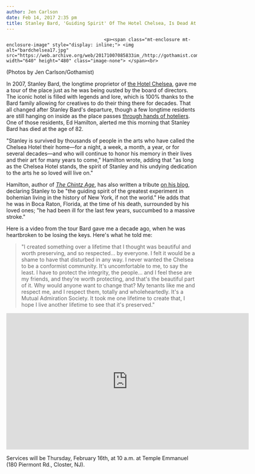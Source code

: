 ```yaml
---
author: Jen Carlson
date: Feb 14, 2017 2:35 pm
title: Stanley Bard, 'Guiding Spirit' Of The Hotel Chelsea, Is Dead At 82
---
```


	
										<p><span class="mt-enclosure mt-enclosure-image" style="display: inline;"> <img alt="bardchelsea17.jpg" src="https://web.archive.org/web/20171007085833im_/http://gothamist.com/attachments/arts_jen/bardchelsea17.jpg" width="640" height="480" class="image-none"> </span><br>
<span class="photo_caption">(Photos by Jen Carlson/Gothamist)</span></p>

<p>In 2007, Stanley Bard, the longtime proprietor of <a href="https://web.archive.org/web/20171007085833/http://gothamist.com/tags/hotelchelsea">the Hotel Chelsea</a>, gave me a tour of the place just as he was being ousted by the board of directors. The iconic hotel is filled with legends and lore, which is 100% thanks to the Bard family allowing for creatives to do their thing there for decades. That all changed after Stanley Bard&apos;s departure, though a few longtime residents are still hanging on inside as the place passes <a href="https://web.archive.org/web/20171007085833/http://ny.curbed.com/2016/11/1/13481084/hotel-chelsea-bd-hotels-sold">through hands of hoteliers</a>. One of those residents, Ed Hamilton, alerted me this morning that Stanley Bard has died at the age of 82. </p>

<p>&quot;Stanley is survived by thousands of people in the arts who have called the Chelsea Hotel their home&#x2014;for a night, a week, a month, a year, or for several decades&#x2014;and who will continue to honor his memory in their lives and their art for many years to come,&quot; Hamilton wrote, adding that &quot;as long as the Chelsea Hotel stands, the spirit of Stanley and his undying dedication to the arts he so loved will live on.&quot; </p>

<p>Hamilton, author of <em><a href="https://web.archive.org/web/20171007085833/https://www.amazon.com/Chintz-Age-Tales-Love-Loss/dp/0986111198">The Chintz Age</a></em>, has also written a tribute <a href="https://web.archive.org/web/20171007085833/http://www.chelseahotelblog.com/living_with_legends_the_h/2017/02/-stanley-bard-former-owner-and-manager-of-the-chelsea-hotel-dies-at-82.html">on his blog</a>, declaring Stanley to be &quot;the guiding spirit of the greatest experiment in bohemian living in the history of New York, if not the world.&quot; He adds that he was in Boca Raton, Florida, at the time of his death, surrounded by his loved ones; &quot;he had been ill for the last few years, succumbed to a massive stroke.&quot;</p>

<p>Here is a video from the tour Bard gave me a decade ago, when he was heartbroken to be losing the keys. Here&apos;s what he told me:</p><blockquote>&quot;I created something over a lifetime that I thought was beautiful and worth preserving, and so respected... by everyone. I felt it would be a shame to have that disturbed in any way. I never wanted the Chelsea to be a conformist community. It&apos;s uncomfortable to me, to say the least. I have to protect the integrity, the people... and I feel these are my friends, and they&apos;re worth protecting, and that&apos;s the beautiful part of it. Why would anyone want to change that? My tenants like me and respect me, and I respect them, totally and wholeheartedly. It&apos;s a Mutual Admiration Society. It took me one lifetime to create that, I hope I live another lifetime to see that it&apos;s preserved.&quot;</blockquote><p></p>

<p><iframe width="640" height="360" src="https://web.archive.org/web/20171007085833if_/https://www.youtube.com/embed/0lrXdpitt5M" frameborder="0" allowfullscreen></iframe></p>

<p>Services will be Thursday, February 16th, at 10 a.m. at Temple Emmanuel (180 Piermont Rd., Closter, NJ).</p>					
										
									
				